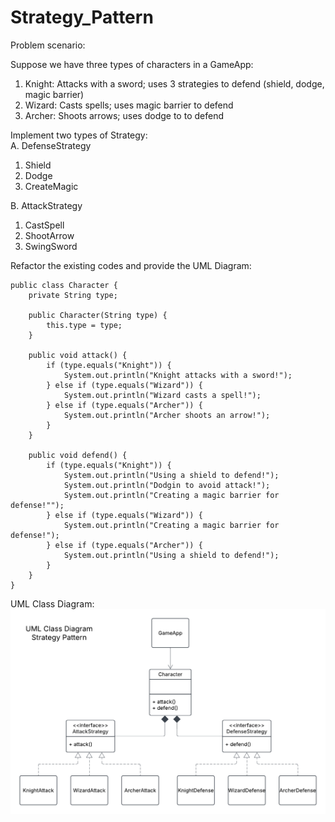 # Strategy_Pattern
Problem scenario:

Suppose we have three types of characters in a GameApp:

1. Knight: Attacks with a sword; uses 3 strategies to defend (shield, dodge, magic barrier)
2. Wizard: Casts spells; uses magic barrier to defend
3. Archer: Shoots arrows; uses dodge to to defend

Implement two types of Strategy:\
A. DefenseStrategy
1. Shield
2. Dodge
3. CreateMagic


B.  AttackStrategy
1. CastSpell
2. ShootArrow
3. SwingSword


Refactor the existing codes and provide the UML Diagram:
```
public class Character {
    private String type;

    public Character(String type) {
        this.type = type;
    }

    public void attack() {
        if (type.equals("Knight")) {
            System.out.println("Knight attacks with a sword!");
        } else if (type.equals("Wizard")) {
            System.out.println("Wizard casts a spell!");
        } else if (type.equals("Archer")) {
            System.out.println("Archer shoots an arrow!");
        }
    }

    public void defend() {
        if (type.equals("Knight")) {
            System.out.println("Using a shield to defend!");
	        System.out.println("Dodgin to avoid attack!");
            System.out.println("Creating a magic barrier for defense!"");		
        } else if (type.equals("Wizard")) {
            System.out.println("Creating a magic barrier for defense!");
        } else if (type.equals("Archer")) {
            System.out.println("Using a shield to defend!");
        }
    }
}
```

UML Class Diagram:
![alt text](<Strategy_Pattern_UML.png>)